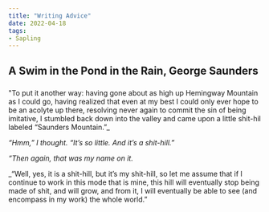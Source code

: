 ```yaml
---
title: "Writing Advice"
date: 2022-04-18
tags:
- Sapling
---
```


## A Swim in the Pond in the Rain, George Saunders

### 
"To put it another way: having gone about as high up Hemingway Mountain as I could go, having realized that even at my best I could only ever hope to be an acolyte up there, resolving never again to commit the sin of being imitative, I stumbled back down into the valley and came upon a little shit-hil labeled “Saunders Mountain.”_

_“Hmm,” I thought. “It’s so little. And it’s a shit-hill.”_

_“Then again, that was my name on it._ 

_“Well, yes, it is a shit-hill, but it’s my shit-hill, so let me assume that if I continue to work in this mode that is mine, this hill will eventually stop being made of shit, and will grow, and from it, I will eventually be able to see (and encompass in my work) the whole world.”


